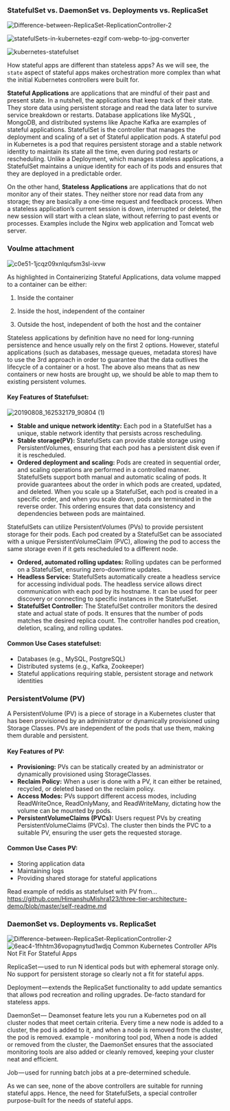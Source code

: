 ### StatefulSet vs. DaemonSet vs. Deployments vs. ReplicaSet

![Difference-between-ReplicaSet-ReplicationController-2](https://github.com/user-attachments/assets/977d2848-22bf-414f-833f-f15422cf0eb7)

![statefulSets-in-kubernetes-ezgif com-webp-to-jpg-converter](https://github.com/user-attachments/assets/15d7a0d6-4a91-480f-8986-4316990d89b9)

![kubernetes-statefulset](https://github.com/user-attachments/assets/fa82cc2d-e7e3-44d6-a794-b4609fe79ddd)



How stateful apps are different than stateless apps? As we will see, the `state` aspect of stateful apps makes orchestration more complex than what the initial Kubernetes controllers were built for.

**Stateful Applications** are applications that are mindful of their past and present state. In a nutshell, the applications that keep track of their state. They store data using persistent storage and read the data later to survive service breakdown or restarts. Database applications like MySQL , MongoDB, and distributed systems like Apache Kafka are examples of stateful applications. StatefulSet is the controller that manages the deployment and scaling of a set of Stateful application pods. A stateful pod in Kubernetes is a pod that requires persistent storage and a stable network identity to maintain its state all the time, even during pod restarts or rescheduling. Unlike a Deployment, which manages stateless applications, a StatefulSet maintains a unique identity for each of its pods and ensures that they are deployed in a predictable order.

On the other hand, **Stateless Applications** are applications that do not monitor any of their states. They neither store nor read data from any storage; they are basically a one-time request and feedback process. When a stateless application’s current session is down, interrupted or deleted, the new session will start with a clean slate, without referring to past events or processes. Examples include the Nginx web application and Tomcat web server.

### Voulme attachment
![c0e51-1jcqz09xnlqufsm3sl-ixvw](https://github.com/user-attachments/assets/8b473244-fd2f-46b8-8085-c7bf6d760556)

As highlighted in Containerizing Stateful Applications, data volume mapped to a container can be either:

1. Inside the container

2. Inside the host, independent of the container

3. Outside the host, independent of both the host and the container

Stateless applications by definition have no need for long-running persistence and hence usually rely on the first 2 options. However, stateful applications (such as databases, message queues, metadata stores) have to use the 3rd approach in order to guarantee that the data outlives the lifecycle of a container or a host. The above also means that as new containers or new hosts are brought up, we should be able to map them to existing persistent volumes.

#### Key Features of Statefulset:
![20190808_162532179_90804 (1)](https://github.com/user-attachments/assets/36579d94-b60f-4af9-9d13-25e232db263f)

- **Stable and unique network identity:** Each pod in a StatefulSet has a unique, stable network identity that persists across rescheduling.
- **Stable storage(PV):** StatefulSets can provide stable storage using PersistentVolumes, ensuring that each pod has a persistent disk even if it is rescheduled.
- **Ordered deployment and scaling:** Pods are created in sequential order, and scaling operations are performed in a controlled manner. StatefulSets support both manual and automatic scaling of pods. It provide guarantees about the order in which pods are created, updated, and deleted. When you scale up a StatefulSet, each pod is created in a specific order, and when you scale down, pods are terminated in the reverse order. This ordering ensures that data consistency and dependencies between pods are maintained.

StatefulSets can utilize PersistentVolumes (PVs) to provide persistent storage for their pods. Each pod created by a StatefulSet can be associated with a unique PersistentVolumeClaim (PVC), allowing the pod to access the same storage even if it gets rescheduled to a different node.

-  **Ordered, automated rolling updates:** Rolling updates can be performed on a StatefulSet, ensuring zero-downtime updates.
-  **Headless Service:** StatefulSets automatically create a headless service for accessing individual pods. The headless service allows direct communication with each pod by its hostname. It can be used for peer discovery or connecting to specific instances in the StatefulSet.
-  **StatefulSet Controller:** The StatefulSet controller monitors the desired state and actual state of pods. It ensures that the number of pods matches the desired replica count. The controller handles pod creation, deletion, scaling, and rolling updates.

#### Common Use Cases statefulset:
- Databases (e.g., MySQL, PostgreSQL)
- Distributed systems (e.g., Kafka, Zookeeper)
- Stateful applications requiring stable, persistent storage and network identities

### PersistentVolume (PV)
A PersistentVolume (PV) is a piece of storage in a Kubernetes cluster that has been provisioned by an administrator or dynamically provisioned using Storage Classes. PVs are independent of the pods that use them, making them durable and persistent.

#### Key Features of PV:
- **Provisioning:** PVs can be statically created by an administrator or dynamically provisioned using StorageClasses.
- **Reclaim Policy:** When a user is done with a PV, it can either be retained, recycled, or deleted based on the reclaim policy.
- **Access Modes:** PVs support different access modes, including ReadWriteOnce, ReadOnlyMany, and ReadWriteMany, dictating how the volume can be mounted by pods.
- **PersistentVolumeClaims (PVCs):** Users request PVs by creating PersistentVolumeClaims (PVCs). The cluster then binds the PVC to a suitable PV, ensuring the user gets the requested storage.

#### Common Use Cases PV:
- Storing application data
- Maintaining logs
- Providing shared storage for stateful applications

Read  example of reddis as statefulset with PV from... 
https://github.com/HimanshuMishra123/three-tier-architecture-demo/blob/master/self-readme.md

### DaemonSet vs. Deployments vs. ReplicaSet
![Difference-between-ReplicaSet-ReplicationController-2](https://github.com/user-attachments/assets/977d2848-22bf-414f-833f-f15422cf0eb7)
![6eac4-1fhhtm36vopagnytud1wdjq](https://github.com/user-attachments/assets/e6946205-af4d-4edb-be78-5b2e839003d6)
Common Kubernetes Controller APIs Not Fit For Stateful Apps

ReplicaSet — used to run N identical pods but with ephemeral storage only. No support for persistent storage so clearly not a fit for stateful apps.

Deployment — extends the ReplicaSet functionality to add update semantics that allows pod recreation and rolling upgrades. De-facto standard for stateless apps.

DaemonSet —  Deamonset feature lets you run a Kubernetes pod on all cluster nodes that meet certain criteria. Every time a new node is added to a cluster, the pod is added to it, and when a node is removed from the cluster, the pod is removed. example - monitoring tool pod, When a node is added or removed from the cluster, the DaemonSet ensures that the associated monitoring tools are also added or cleanly removed, keeping your cluster neat and efficient.

Job — used for running batch jobs at a pre-determined schedule.

As we can see, none of the above controllers are suitable for running stateful apps. Hence, the need for StatefulSets, a special controller purpose-built for the needs of stateful apps.
